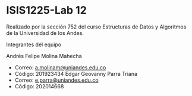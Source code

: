 # ISIS1225-Lab 12
Realizado por la sección 752 del curso Estructuras de Datos y Algoritmos de la Universidad de los Andes.

Integrantes del equipo

Andrés Felipe Molina Mahecha 
- Correo: a.molinam@uniandes.edu.co 
- Código: 201923434
Edgar Geovanny Parra Triana 
- Correo: e.parra@uniandes.edu.co 
- Código: 202014668
